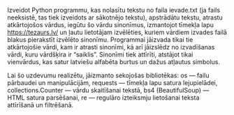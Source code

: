 Izveidot Python programmu, kas nolasītu tekstu no faila ievade.txt (ja fails neeksistē, tas tiek izveidots ar sākotnējo tekstu), apstrādātu tekstu, atrastu atkārtojošos vārdus, iegūtu šo vārdu sinonīmus, izmantojot tīmekļa lapu https://tezaurs.lv/ un ļautu lietotājam izvēlēties, kuriem vārdiem izvades failā blakus pierakstīt izvēlēto sinonīmu. Programmai jāizvada tikai tie atkārtojošie vārdi, kam ir atrasti sinonīmi, kā arī jāizslēdz no izvadīšanas vārdi, kuru vārdšķira ir “saiklis”. Sinonīmi tiek attīrīti, atstājot tikai vienvārdus, kas satur latviešu alfabēta burtus un dažus atļautus simbolus.

Lai šo uzdevumu realizētu, jāizmanto sekojošas bibliotēkas: os — failu pārbaudei un manipulācijām, requests — tīmekļa lapu satura lejupielādei, collections.Counter — vārdu skaitīšanai tekstā, bs4 (BeautifulSoup) — HTML satura parsēšanai, re — regulāro izteiksmju lietošanai teksta attīrīšanā un filtrēšanā.
